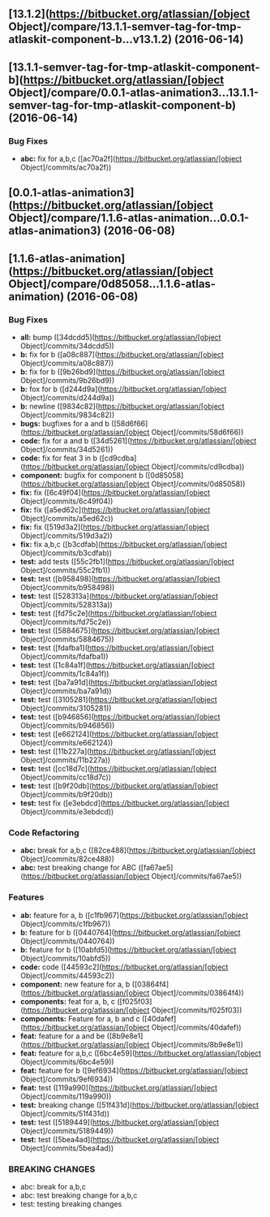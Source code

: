 <a name="13.1.2"></a>
## [13.1.2](https://bitbucket.org/atlassian/[object Object]/compare/13.1.1-semver-tag-for-tmp-atlaskit-component-b...v13.1.2) (2016-06-14)



<a name="13.1.1-semver-tag-for-tmp-atlaskit-component-b"></a>
## [13.1.1-semver-tag-for-tmp-atlaskit-component-b](https://bitbucket.org/atlassian/[object Object]/compare/0.0.1-atlas-animation3...13.1.1-semver-tag-for-tmp-atlaskit-component-b) (2016-06-14)


### Bug Fixes

* **abc:** fix for a,b,c ([ac70a2f](https://bitbucket.org/atlassian/[object Object]/commits/ac70a2f))



<a name="0.0.1-atlas-animation3"></a>
## [0.0.1-atlas-animation3](https://bitbucket.org/atlassian/[object Object]/compare/1.1.6-atlas-animation...0.0.1-atlas-animation3) (2016-06-08)



<a name="1.1.6-atlas-animation"></a>
## [1.1.6-atlas-animation](https://bitbucket.org/atlassian/[object Object]/compare/0d85058...1.1.6-atlas-animation) (2016-06-08)


### Bug Fixes

* **all:** bump ([34dcdd5](https://bitbucket.org/atlassian/[object Object]/commits/34dcdd5))
* **b:** fix for b ([a08c887](https://bitbucket.org/atlassian/[object Object]/commits/a08c887))
* **b:** fix for b ([9b26bd9](https://bitbucket.org/atlassian/[object Object]/commits/9b26bd9))
* **b:** fox for b ([d244d9a](https://bitbucket.org/atlassian/[object Object]/commits/d244d9a))
* **b:** newline ([9834c82](https://bitbucket.org/atlassian/[object Object]/commits/9834c82))
* **bugs:** bugfixes for a and b ([58d6f66](https://bitbucket.org/atlassian/[object Object]/commits/58d6f66))
* **code:** fix for a and b ([34d5261](https://bitbucket.org/atlassian/[object Object]/commits/34d5261))
* **code:** fix for feat 3 in b ([cd9cdba](https://bitbucket.org/atlassian/[object Object]/commits/cd9cdba))
* **component:** bugfix for component b ([0d85058](https://bitbucket.org/atlassian/[object Object]/commits/0d85058))
* **fix:** fix ([6c49f04](https://bitbucket.org/atlassian/[object Object]/commits/6c49f04))
* **fix:** fix ([a5ed62c](https://bitbucket.org/atlassian/[object Object]/commits/a5ed62c))
* **fix:** fix ([519d3a2](https://bitbucket.org/atlassian/[object Object]/commits/519d3a2))
* **fix:** fix a,b,c ([b3cdfab](https://bitbucket.org/atlassian/[object Object]/commits/b3cdfab))
* **test:** add tests ([55c2fb1](https://bitbucket.org/atlassian/[object Object]/commits/55c2fb1))
* **test:** test ([b958498](https://bitbucket.org/atlassian/[object Object]/commits/b958498))
* **test:** test ([528313a](https://bitbucket.org/atlassian/[object Object]/commits/528313a))
* **test:** test ([fd75c2e](https://bitbucket.org/atlassian/[object Object]/commits/fd75c2e))
* **test:** test ([5884675](https://bitbucket.org/atlassian/[object Object]/commits/5884675))
* **test:** test ([fdafba1](https://bitbucket.org/atlassian/[object Object]/commits/fdafba1))
* **test:** test ([1c84a1f](https://bitbucket.org/atlassian/[object Object]/commits/1c84a1f))
* **test:** test ([ba7a91d](https://bitbucket.org/atlassian/[object Object]/commits/ba7a91d))
* **test:** test ([3105281](https://bitbucket.org/atlassian/[object Object]/commits/3105281))
* **test:** test ([b946856](https://bitbucket.org/atlassian/[object Object]/commits/b946856))
* **test:** test ([e662124](https://bitbucket.org/atlassian/[object Object]/commits/e662124))
* **test:** test ([11b227a](https://bitbucket.org/atlassian/[object Object]/commits/11b227a))
* **test:** test ([cc18d7c](https://bitbucket.org/atlassian/[object Object]/commits/cc18d7c))
* **test:** test ([b9f20db](https://bitbucket.org/atlassian/[object Object]/commits/b9f20db))
* **test:** test fix ([e3ebdcd](https://bitbucket.org/atlassian/[object Object]/commits/e3ebdcd))


### Code Refactoring

* **abc:** break for a,b,c ([82ce488](https://bitbucket.org/atlassian/[object Object]/commits/82ce488))
* **abc:** test breaking change for ABC ([fa67ae5](https://bitbucket.org/atlassian/[object Object]/commits/fa67ae5))


### Features

* **ab:** feature for a, b ([c1fb967](https://bitbucket.org/atlassian/[object Object]/commits/c1fb967))
* **b:** feature for b ([0440764](https://bitbucket.org/atlassian/[object Object]/commits/0440764))
* **b:** feature for b ([10abfd5](https://bitbucket.org/atlassian/[object Object]/commits/10abfd5))
* **code:** code ([44593c2](https://bitbucket.org/atlassian/[object Object]/commits/44593c2))
* **component:** new feature for a, b ([03864f4](https://bitbucket.org/atlassian/[object Object]/commits/03864f4))
* **components:** feat for a, b, c ([f025f03](https://bitbucket.org/atlassian/[object Object]/commits/f025f03))
* **components:** Feature for a, b and c ([40dafef](https://bitbucket.org/atlassian/[object Object]/commits/40dafef))
* **feat:** feature for a and be ([8b9e8e1](https://bitbucket.org/atlassian/[object Object]/commits/8b9e8e1))
* **feat:** feature for a,b,c ([6bc4e59](https://bitbucket.org/atlassian/[object Object]/commits/6bc4e59))
* **feat:** feature for b ([9ef6934](https://bitbucket.org/atlassian/[object Object]/commits/9ef6934))
* **feat:** test ([119a990](https://bitbucket.org/atlassian/[object Object]/commits/119a990))
* **test:** breaking change ([51f431d](https://bitbucket.org/atlassian/[object Object]/commits/51f431d))
* **test:** test ([5189449](https://bitbucket.org/atlassian/[object Object]/commits/5189449))
* **test:** test ([5bea4ad](https://bitbucket.org/atlassian/[object Object]/commits/5bea4ad))


### BREAKING CHANGES

* abc: break for a,b,c
* abc: test breaking change for a,b,c
* test: testing breaking changes



